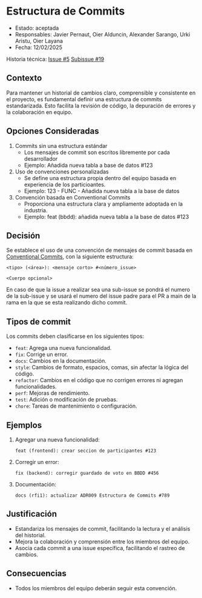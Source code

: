 # Estructura de Commits

* Estado: aceptada
* Responsables: Javier Pernaut, Oier Alduncin, Alexander Sarango, Urki Aristu, Oier Layana
* Fecha: 12/02/2025

Historia técnica: [Issue #5](https://github.com/oielay/GTIO_Votacion/issues/5) [Subissue #19](https://github.com/oielay/GTIO_Votacion/issues/19)


## Contexto
Para mantener un historial de cambios claro, comprensible y consistente en el proyecto, es fundamental definir una estructura de commits estandarizada. Esto facilita la revisión de código, la depuración de errores y la colaboración en equipo.

## Opciones Consideradas
1. Commits sin una estructura estándar
    - Los mensajes de commit son escritos libremente por cada desarrollador
    - Ejemplo: Añadida nueva tabla a base de datos #123
2. Uso de convenciones personalizadas
    - Se define una estructura propia dentro del equipo basada en experiencia de los particioantes.
    - Ejemplo: 123 - FUNC - Añadida nueva tabla a la base de datos
3. Convención basada en Conventional Commits
    - Proporciona una estructura clara y ampliamente adoptada en la industria.
    - Ejemplo: feat (bbdd): añadida nueva tabla a la base de datos #123

## Decisión
Se establece el uso de una convención de mensajes de commit basada en [Conventional Commits](https://www.conventionalcommits.org/), con la siguiente estructura:

`<tipo> (<área>): <mensaje corto> #<número_issue>`

`<Cuerpo opcional>`

En caso de que la issue a realizar sea una sub-issue se pondrá el numero de la sub-issue y se usará el numero del issue padre para el PR a main de la rama en la que se esta realizando dicho commit.

## Tipos de commit
Los commits deben clasificarse en los siguientes tipos:
- `feat`: Agrega una nueva funcionalidad.
- `fix`: Corrige un error.
- `docs`: Cambios en la documentación.
- `style`: Cambios de formato, espacios, comas, sin afectar la lógica del código.
- `refactor`: Cambios en el código que no corrigen errores ni agregan funcionalidades.
- `perf`: Mejoras de rendimiento.
- `test`: Adición o modificación de pruebas.
- `chore`: Tareas de mantenimiento o configuración.

## Ejemplos
1. Agregar una nueva funcionalidad:

    `feat (frontend): crear seccion de participantes #123`

2. Corregir un error:

    `fix (backend): corregir guardado de voto en BBDD #456`

3. Documentación:

    `docs (rfi1): actualizar ADR009 Estructura de Commits #789`

## Justificación
- Estandariza los mensajes de commit, facilitando la lectura y el análisis del historial.
- Mejora la colaboración y comprensión entre los miembros del equipo.
- Asocia cada commit a una issue específica, facilitando el rastreo de cambios.

## Consecuencias
- Todos los miembros del equipo deberán seguir esta convención.
